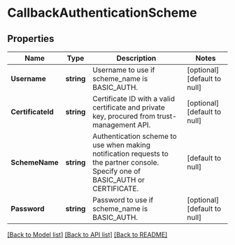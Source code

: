 # CallbackAuthenticationScheme

## Properties
Name | Type | Description | Notes
------------ | ------------- | ------------- | -------------
**Username** | **string** | Username to use if scheme_name is BASIC_AUTH. | [optional] [default to null]
**CertificateId** | **string** | Certificate ID with a valid certificate and private key, procured from trust-management API. | [optional] [default to null]
**SchemeName** | **string** | Authentication scheme to use when making notification requests to the partner console. Specify one of BASIC_AUTH or CERTIFICATE. | [default to null]
**Password** | **string** | Password to use if scheme_name is BASIC_AUTH. | [optional] [default to null]

[[Back to Model list]](../README.md#documentation-for-models) [[Back to API list]](../README.md#documentation-for-api-endpoints) [[Back to README]](../README.md)

